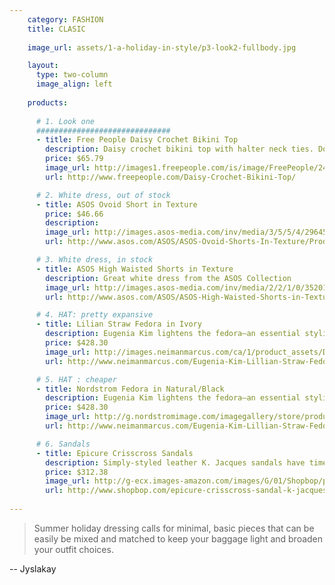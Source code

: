 ```yaml
---
    category: FASHION
    title: CLASIC
    
    image_url: assets/1-a-holiday-in-style/p3-look2-fullbody.jpg

    layout:
      type: two-column
      image_align: left
      
    products:
  
      # 1. Look one
      ##############################
      - title: Free People Daisy Crochet Bikini Top
        description: Daisy crochet bikini top with halter neck ties. Double straps in front that create a triangle shape. Bust is fully lined. Bottom hem is scalloped. Ties at middle of bust.
        price: $65.79
        image_url: http://images1.freepeople.com/is/image/FreePeople/24159022_011_a?%24detail-item%24
        url: http://www.freepeople.com/Daisy-Crochet-Bikini-Top/

      # 2. White dress, out of stock
      - title: ASOS Ovoid Short in Texture
        price: $46.66
        description:
        image_url: http://images.asos-media.com/inv/media/3/5/5/4/2964553/image4xxl.jpg
        url: http://www.asos.com/ASOS/ASOS-Ovoid-Shorts-In-Texture/Prod/pgeproduct.aspx?iid=2964553

      # 3. White dress, in stock
      - title: ASOS High Waisted Shorts in Texture
        description: Great white dress from the ASOS Collection
        image_url: http://images.asos-media.com/inv/media/2/2/1/0/3520122/image2xxl.jpg
        url: http://www.asos.com/ASOS/ASOS-High-Waisted-Shorts-in-Texture/Prod/pgeproduct.aspx?iid=3520122

      # 4. HAT: pretty expansive
      - title: Lilian Straw Fedora in Ivory
        description: Eugenia Kim lightens the fedora—an essential styling element for warm weather—in braided straw.
        price: $428.30
        image_url: http://images.neimanmarcus.com/ca/1/product_assets/D/0/M/J/Z/NMD0MJZ_mz.jpg
        url: http://www.neimanmarcus.com/Eugenia-Kim-Lillian-Straw-Fedora-Ivory/prod165310036/p.prod

      # 5. HAT : cheaper
      - title: Nordstrom Fedora in Natural/Black
        description: Eugenia Kim lightens the fedora—an essential styling element for warm weather—in braided straw.
        price: $428.30
        image_url: http://g.nordstromimage.com/imagegallery/store/product/Large/13/_7814333.jpg
        url: http://www.neimanmarcus.com/Eugenia-Kim-Lillian-Straw-Fedora-Ivory/prod165310036/p.prod

      # 6. Sandals
      - title: Epicure Crisscross Sandals
        description: Simply-styled leather K. Jacques sandals have timeless appeal. Buckle closure. Leather sole.
        price: $312.38
        image_url: http://g-ecx.images-amazon.com/images/G/01/Shopbop/p/pcs/products/kjaqu/kjaqu4003228426/kjaqu4003228426_q1_1-0.jpg
        url: http://www.shopbop.com/epicure-crisscross-sandal-k-jacques/vp/v=1/1559665417.htm
        
---
```


> Summer holiday dressing calls for minimal, basic pieces that can be easily be mixed and matched to keep your baggage light and broaden your outfit choices.

<p class="right">-- Jyslakay</p>
